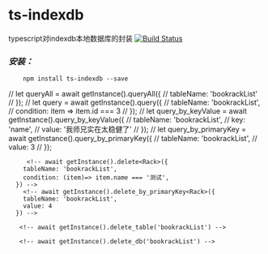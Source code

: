 <!--
 * @Description: file content
 * @Author: 小白
 * @Date: 2020-04-07 20:48:03
 * @LastEditors: 小白
 * @LastEditTime: 2020-04-09 12:26:11
 -->
# ts-indexdb
typescript对indexdb本地数据库的封装
[![Build Status](https://travis-ci.com/q1104133609/Ts-IndexDb.svg?branch=master)](https://travis-ci.com/q1104133609/Ts-IndexDb)
### _安装：_
```
    npm install ts-indexdb --save
```
// let queryAll = await getInstance().queryAll<Rack>({
    //   tableName: 'bookrackList'
    // });
    // let query = await getInstance().query<Rack>({
    //   tableName: 'bookrackList',
    //   condition: item => item.id === 3
    // });
    // let query_by_keyValue = await getInstance().query_by_keyValue<Rack>({
    //   tableName: 'bookrackList',
    //   key: 'name',
    //   value: '我师兄实在太稳健了'
    // });
    // let query_by_primaryKey = await getInstance().query_by_primaryKey<Rack>({
    //   tableName: 'bookrackList',
    //   value: 3
    // });
    <!-- await getInstance().update<Rack>({
        tableName: 'bookrackList',
        condition: item => item.id === 8,
        handle: r => {
          r.name = '测试修改';
        }
      }) -->
       <!-- await getInstance().insert<Rack>({
        tableName: 'bookrackList',
        data: {
          name: '测试',
          coverUrl: '11111',
          readIndex: 1,
          origin: '3213',
          originName: '3123122',
          author: '312312',
          checked: false,
          tocUrl:"",
          bookChapterUrl:"",
          bookUrl:"",
          bookSourceUrl:""
        }
      }) -->

         <!-- await getInstance().delete<Rack>({
        tableName: 'bookrackList',
        condition: (item)=> item.name === '测试',
      }) -->
        <!-- await getInstance().delete_by_primaryKey<Rack>({
        tableName: 'bookrackList',
        value: 4
      }) -->

       <!-- await getInstance().delete_table('bookrackList') -->

       <!-- await getInstance().delete_db('bookrackList') -->